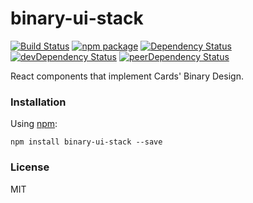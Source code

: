 # binary-ui-stack

[![Build Status](https://travis-ci.org/opensource-cards/binary-ui-stack.svg?branch=master)](https://travis-ci.org/opensource-cards/binary-ui-stack)
[![npm package](https://badge.fury.io/js/binary-ui-stack.svg)](https://www.npmjs.org/package/binary-ui-stack)
[![Dependency Status](https://david-dm.org/opensource-cards/binary-ui-stack.svg)](https://david-dm.org/opensource-cards/binary-ui-stack)
[![devDependency Status](https://david-dm.org/opensource-cards/binary-ui-stack/dev-status.svg)](https://david-dm.org/opensource-cards/binary-ui-stack#info=devDependencies)
[![peerDependency Status](https://david-dm.org/opensource-cards/binary-ui-stack/peer-status.svg)](https://david-dm.org/opensource-cards/binary-ui-stack#info=peerDependencies)

React components that implement Cards' Binary Design.

### Installation

Using [npm](https://www.npmjs.com/):

```
npm install binary-ui-stack --save
```

### License

MIT

